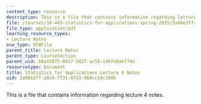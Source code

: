 ```yaml
---
content_type: resource
description: This is a file that contains information regarding lecture 4 notes.
file: /courses/18-443-statistics-for-applications-spring-2015/2a08e2ffa8c87f3187d3969cc24c168b_MIT18_443S15_LEC4.pdf
file_type: application/pdf
learning_resource_types:
- Lecture Notes
ocw_type: OCWFile
parent_title: Lecture Notes
parent_type: CourseSection
parent_uid: 60a15075-0017-5827-ac55-146fe8abf74d
resourcetype: Document
title: Statistics for Applications Lecture 4 Notes
uid: 2a08e2ff-a8c8-7f31-87d3-969cc24c168b
---
```

This is a file that contains information regarding lecture 4 notes.

